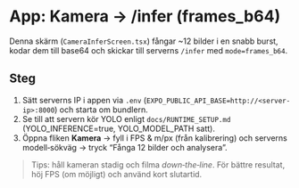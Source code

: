 # App: Kamera → /infer (frames_b64)

Denna skärm (`CameraInferScreen.tsx`) fångar ~12 bilder i en snabb burst, kodar dem till base64 och skickar till serverns `/infer` med `mode=frames_b64`.

## Steg
1. Sätt serverns IP i appen via `.env` (`EXPO_PUBLIC_API_BASE=http://<server-ip>:8000`) och starta om bundlern.
2. Se till att servern kör YOLO enligt `docs/RUNTIME_SETUP.md` (YOLO_INFERENCE=true, YOLO_MODEL_PATH satt).
3. Öppna fliken **Kamera** → fyll i FPS & m/px (från kalibrering) och serverns modell‑sökväg → tryck “Fånga 12 bilder och analysera”.

> Tips: håll kameran stadig och filma *down‑the‑line*. För bättre resultat, höj FPS (om möjligt) och använd kort slutartid.
